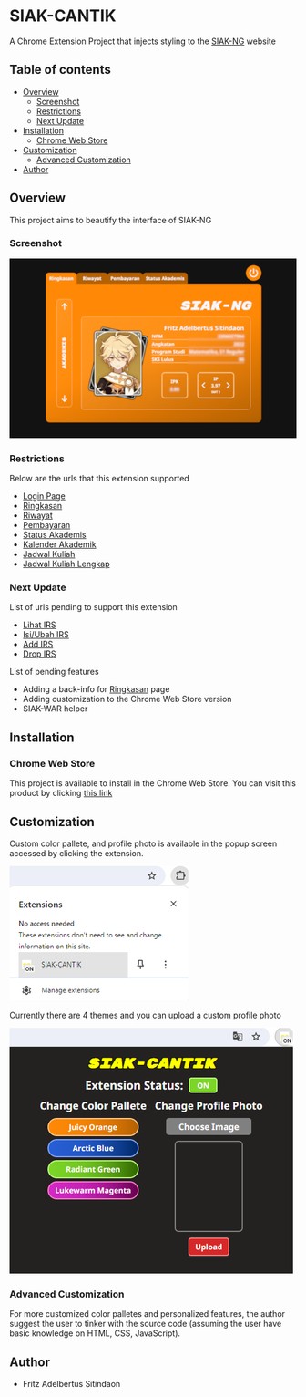 # SIAK-CANTIK

A Chrome Extension Project that injects styling to the [SIAK-NG](https://academic.ui.ac.id/main/Authentication/) website

## Table of contents

- [Overview](#overview)
  - [Screenshot](#screenshot)
  - [Restrictions](#restrictions)
  - [Next Update](#next-update)
- [Installation](#installation)
  - [Chrome Web Store](#chrome-web-store)
- [Customization](#customization)
  - [Advanced Customization](#advanced-customization)
- [Author](#author)

## Overview

This project aims to beautify the interface of SIAK-NG

### Screenshot

![](./README/preview.png)

### Restrictions
Below are the urls that this extension supported
- [Login Page](https://academic.ui.ac.id/main/Authentication/)
- [Ringkasan](https://academic.ui.ac.id/main/Academic/Summary)
- [Riwayat](https://academic.ui.ac.id/main/Academic/HistoryByTerm)
- [Pembayaran](https://academic.ui.ac.id/main/Academic/Payment)
- [Status Akademis](https://academic.ui.ac.id/main/Academic/StatusList)
- [Kalender Akademik](https://academic.ui.ac.id/main/CalendarUI/Index)
- [Jadwal Kuliah](https://academic.ui.ac.id/main/Schedule/Index)
- [Jadwal Kuliah Lengkap](https://academic.ui.ac.id/main/Schedule/IndexOthers)

### Next Update
List of urls pending to support this extension
- [Lihat IRS](https://academic.ui.ac.id/main/CoursePlan/CoursePlanViewSummary)
- [Isi/Ubah IRS](https://academic.ui.ac.id/main/CoursePlan/CoursePlanEdit)
- [Add IRS](https://academic.ui.ac.id/main/CoursePlan/CoursePlanAdd)
- [Drop IRS](https://academic.ui.ac.id/main/CoursePlan/CoursePlanDrop)

List of pending features
- Adding a back-info for [Ringkasan](https://academic.ui.ac.id/main/Academic/Summary) page
- Adding customization to the Chrome Web Store version
- SIAK-WAR helper

## Installation

### Chrome Web Store

This project is available to install in the Chrome Web Store. You can visit this product by clicking [this link](https://chromewebstore.google.com/detail/siak-cantik/ddgjglpedngdiclljopcmmpjdhnnjgkp?authuser=0&hl=en)

## Customization

Custom color pallete, and profile photo is available in the popup screen accessed by clicking the extension.

  ![](./README/custom-button.png)

Currently there are 4 themes and you can upload a custom profile photo

  ![](./README/customization.png)


### Advanced Customization
For more customized color palletes and personalized features, the author suggest the user to tinker with the source code (assuming the user have basic knowledge on HTML, CSS, JavaScript).

## Author

- Fritz Adelbertus Sitindaon 
